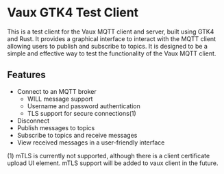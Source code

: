 Vaux GTK4 Test Client
========================

This is a test client for the Vaux MQTT client and server, built using GTK4 and Rust. It provides a graphical interface to interact with the MQTT client allowing users to publish and subscribe to topics. It is designed to be a simple and effective way to test the functionality of the Vaux MQTT client.

## Features
- Connect to an MQTT broker
    - WILL message support
    - Username and password authentication
    - TLS support for secure connections(1)
- Disconnect
- Publish messages to topics
- Subscribe to topics and receive messages
- View received messages in a user-friendly interface  


(1) mTLS is currently not supported, although there is a client certificate upload UI element. mTLS support will be added to vaux client in the future.


